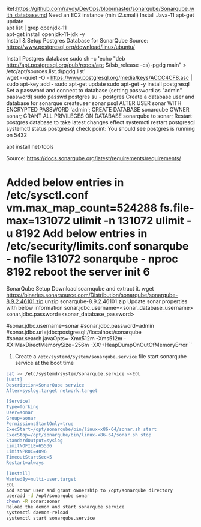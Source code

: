 Ref:https://github.com/ravdy/DevOps/blob/master/sonarqube/Sonarqube_with_database.md
Need an EC2 instance (min t2.small)
Install Java-11
 apt-get update   
 apt  list | grep openjdk-11  
 apt-get install openjdk-11-jdk -y   
 Install & Setup Postgres Database for SonarQube
 Source: https://www.postgresql.org/download/linux/ubuntu/

Install Postgres database
sudo sh -c 'echo "deb http://apt.postgresql.org/pub/repos/apt $(lsb_release -cs)-pgdg main" > /etc/apt/sources.list.d/pgdg.list'  
wget --quiet -O - https://www.postgresql.org/media/keys/ACCC4CF8.asc | sudo apt-key add -
sudo apt-get update
sudo apt-get -y install postgresql
Set a password and connect to database (setting password as "admin" password)
sudo passwd postgres
su - postgres
Create a database user and database for sonarque
createuser sonar
psql
ALTER USER sonar WITH ENCRYPTED PASSWORD 'admin';
CREATE DATABASE sonarqube OWNER sonar;
GRANT ALL PRIVILEGES ON DATABASE sonarqube to sonar;
Restart postgres database to take latest changes effect
systemctl restart postgresql 
systemctl status postgresql
check point: You should see postgres is running on 5432

apt install net-tools

Source: https://docs.sonarqube.org/latest/requirements/requirements/

Added below entries in /etc/sysctl.conf
vm.max_map_count=524288
fs.file-max=131072
ulimit -n 131072
ulimit -u 8192
Add below entries in /etc/security/limits.conf
sonarqube   -   nofile   131072
sonarqube   -   nproc    8192
reboot the server
init 6
==========================================

SonarQube Setup
Download soarnqube and extract it.
wget https://binaries.sonarsource.com/Distribution/sonarqube/sonarqube-8.9.2.46101.zip
unzip sonarqube-8.9.2.46101.zip
Update sonar.properties with below information
sonar.jdbc.username=<sonar_database_username>
sonar.jdbc.password=<sonar_database_password>

#sonar.jdbc.username=sonar
#sonar.jdbc.password=admin
#sonar.jdbc.url=jdbc:postgresql://localhost/sonarqube
#sonar.search.javaOpts=-Xmx512m -Xms512m -XX:MaxDirectMemorySize=256m -XX:+HeapDumpOnOutOfMemoryError
``

1. Create a `/etc/systemd/system/sonarqube.service` file start sonarqube service at the boot time 
```sh   
cat >> /etc/systemd/system/sonarqube.service <<EOL
[Unit]
Description=SonarQube service
After=syslog.target network.target

[Service]
Type=forking
User=sonar
Group=sonar
PermissionsStartOnly=true
ExecStart=/opt/sonarqube/bin/linux-x86-64/sonar.sh start 
ExecStop=/opt/sonarqube/bin/linux-x86-64/sonar.sh stop
StandardOutput=syslog
LimitNOFILE=65536
LimitNPROC=4096
TimeoutStartSec=5
Restart=always

[Install]
WantedBy=multi-user.target
EOL
Add sonar user and grant ownership to /opt/sonarqube directory
useradd -d /opt/sonarqube sonar
chown -R sonar:sonar
Reload the demon and start sonarqube service
systemctl daemon-reload 
systemctl start sonarqube.service 
